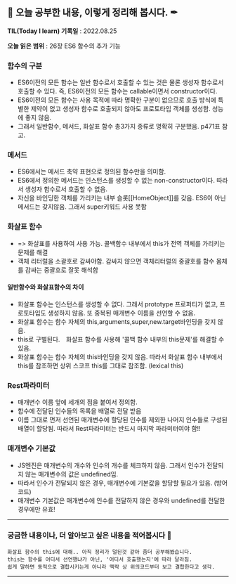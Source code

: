 ## 📕 오늘 공부한 내용, 이렇게 정리해 봅시다. ✒

**TIL(Today I learn) 기록일** : 2022.08.25

**오늘 읽은 범위** : 26장 ES6 함수의 추가 기능

### 함수의 구분

+ ES6이전의 모든 함수는 일반 함수로서 호출할 수 있는 것은 물론 생성자 함수로서 호출할 수 있다. 즉, ES6이전의 모든 함수는 callable이면서 constructor이다.
+ ES6이전의 모든 함수는 사용 목적에 따라 명확한 구분이 없으므로 호출 방식에 특별한 제약이 없고 생성자 함수로 호출되지 않아도 프로토타입 객체를 생성함. 성능에 좋지 않음.
+ 그래서 일반함수, 메서드, 화살표 함수 총3가지 종류로 명확히 구분했음. p471표 참고.

### 메서드

+ ES6에서는 메서드 축약 표현으로 정의된 함수만을 의미함.
+ ES6에서 정의한 메서드는 인스턴스를 생성할 수 없는 non-constructor이다. 따라서 생성자 함수로서 호출할 수 없음.
+ 자신을 바인딩한 객체를 가리키는 내부 슬롯[[HomeObject]]를 갖음. ES6이 아닌 메서드는 갖지않음. 그래서 super키워드 사용 못함

### 화살표 함수 

+ => 화살표를 사용하여 사용 가능. 콜백함수 내부에서 this가 전역 객체를 가리키는 문제를 해결
+ 객체 리터럴을 소괄호로 감싸야함. 감싸지 않으면 객체리터럴의 중괄호를 함수 몸체를 감싸는 중괄호로 잘못 해석함

#### 일반함수와 화살표함수의 차이

+ 화살표 함수는 인스턴스를 생성할 수 없다. 그래서 prototype 프로퍼티가 없고, 프로토타입도 생성하지 않음. 또 중복된 매개변수 이름을 선언할 수 없음.
+ 화살표 함수는 함수 자체의 this,arguments,super,new.target바인딩을 갖지 않음.
+ this로 구별된다.　화살표 함수를 사용해 '콜백 함수 내부의 this문제'를 해결할 수 있음.
+ 화살표 함수는 함수 자체의 this바인딩을 갖지 않음. 따라서 화살표 함수 내부에서 this를 참조하면 상위 스코프 this를 그대로 참조함. (lexical this)

### Rest파라미터

+ 매개변수 이름 앞에 세개의 점을 붙여서 정의함. 
+ 함수에 전달된 인수들의 목록을 배열로 전달 받음
+ 이름 그대로 먼저 선언된 매개변수에 할당된 인수를 제외한 나머지 인수들로 구성된 배열이 할당됨. 따라서 Rest파라미터는 반드시 마지막 파라미터여야 함!!

### 매개변수 기본값
+ JS엔진은 매개변수의 개수와 인수의 개수를 체크하지 않음. 그래서 인수가 전달되지 않는 매개변수의 값은 undefined임.
+ 따라서 인수가 전달되지 않은 경우, 매개변수에 기본값을 할당할 필요가 있음. (방어코드)
+ 매개변수 기본값은 매개변수에 인수를 전달하지 않은 경우와 undefined를 전달한 경우에만 유효!
---


### 궁금한 내용이나, 더 알아보고 싶은 내용을 적어봅시다 🤔
```
화살표 함수의 this에 대해.. 아직 정리가 덜된것 같아 좀더 공부해봤습니다.
this는 함수를 어디서 선언했냐가 아닌, '어디서 호출했는지'에 따라 달라짐.
쉽게 말하면 동적으로 결합시키는게 아니라 맥락 상 위의코드부터 보고 결합한다고 생각.
```

---

